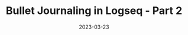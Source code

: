 ---
title: "Bullet Journaling in Logseq - Part 2"
date: 2023-03-23
series: 
  - How queries support my Logseq workflow
tags: 
  - Logseq
  - Personal
TocOpen: false
draft: true
---